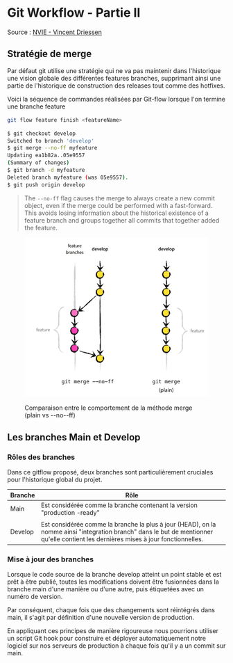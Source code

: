 # Git Workflow - Partie II

Source : [NVIE - Vincent Driessen](https://nvie.com/posts/a-successful-git-branching-model/)

## Stratégie de merge

Par défaut git utilise une stratégie qui ne va pas maintenir dans l'historique une vision globale des différentes features branches, supprimant ainsi une partie de l'historique de construction des releases tout comme des hotfixes.

Voici la séquence de commandes réalisées par Git-flow lorsque l'on termine une branche feature

```bash
git flow feature finish <featureName>
```

```bash
$ git checkout develop
Switched to branch 'develop'
$ git merge --no-ff myfeature
Updating ea1b82a..05e9557
(Summary of changes)
$ git branch -d myfeature
Deleted branch myfeature (was 05e9557).
$ git push origin develop
```



> The `--no-ff` flag causes the merge to always create a new commit object, even if the merge could be performed with a fast-forward. This avoids losing information about the historical existence of a feature branch and groups together all commits that together added the feature.

<figure><img src="../../../.gitbook/assets/image (3).png" alt=""><figcaption><p>Comparaison entre le comportement de la méthode merge (plain vs --no--ff)</p></figcaption></figure>

## Les branches Main et Develop

### Rôles des branches

Dans ce gitflow proposé, deux branches sont particulièrement cruciales pour l'historique global du projet.



| Branche | Rôle                                                                                                                                                                                |
| ------- | ----------------------------------------------------------------------------------------------------------------------------------------------------------------------------------- |
| Main    | Est considérée comme la branche contenant la version "production -ready"                                                                                                            |
|         |                                                                                                                                                                                     |
| Develop | Est considérée comme la branche la plus à jour (HEAD), on la nomme ainsi "integration branch" dans le but de mentionner qu'elle contient les dernières mises à jour fonctionnelles. |

### Mise à jour des branches

Lorsque le code source de la branche develop atteint un point stable et est prêt à être publié, toutes les modifications doivent être fusionnées dans la branche main d'une manière ou d'une autre, puis étiquetées avec un numéro de version.&#x20;

Par conséquent, chaque fois que des changements sont réintégrés dans main, il s'agit par définition d'une nouvelle version de production.&#x20;

En appliquant ces principes de manière rigoureuse nous pourrions utiliser un script Git hook pour construire et déployer automatiquement notre logiciel sur nos serveurs de production à chaque fois qu'il y a un commit sur main.
